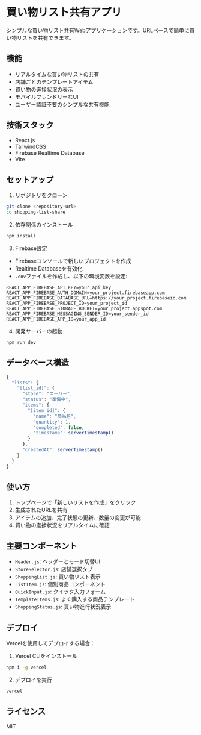 # 買い物リスト共有アプリ

シンプルな買い物リスト共有Webアプリケーションです。URLベースで簡単に買い物リストを共有できます。

## 機能

- リアルタイムな買い物リストの共有
- 店舗ごとのテンプレートアイテム
- 買い物の進捗状況の表示
- モバイルフレンドリーなUI
- ユーザー認証不要のシンプルな共有機能

## 技術スタック

- React.js
- TailwindCSS
- Firebase Realtime Database
- Vite

## セットアップ

1. リポジトリをクローン
```bash
git clone <repository-url>
cd shopping-list-share
```

2. 依存関係のインストール
```bash
npm install
```

3. Firebase設定
- Firebaseコンソールで新しいプロジェクトを作成
- Realtime Databaseを有効化
- `.env`ファイルを作成し、以下の環境変数を設定:

```plaintext
REACT_APP_FIREBASE_API_KEY=your_api_key
REACT_APP_FIREBASE_AUTH_DOMAIN=your_project.firebaseapp.com
REACT_APP_FIREBASE_DATABASE_URL=https://your_project.firebaseio.com
REACT_APP_FIREBASE_PROJECT_ID=your_project_id
REACT_APP_FIREBASE_STORAGE_BUCKET=your_project.appspot.com
REACT_APP_FIREBASE_MESSAGING_SENDER_ID=your_sender_id
REACT_APP_FIREBASE_APP_ID=your_app_id
```

4. 開発サーバーの起動
```bash
npm run dev
```

## データベース構造

```javascript
{
  "lists": {
    "[list_id]": {
      "store": "スーパー",
      "status": "準備中",
      "items": {
        "[item_id]": {
          "name": "商品名",
          "quantity": 1,
          "completed": false,
          "timestamp": serverTimestamp()
        }
      },
      "createdAt": serverTimestamp()
    }
  }
}
```

## 使い方

1. トップページで「新しいリストを作成」をクリック
2. 生成されたURLを共有
3. アイテムの追加、完了状態の更新、数量の変更が可能
4. 買い物の進捗状況をリアルタイムに確認

## 主要コンポーネント

- `Header.js`: ヘッダーとモード切替UI
- `StoreSelector.js`: 店舗選択タブ
- `ShoppingList.js`: 買い物リスト表示
- `ListItem.js`: 個別商品コンポーネント
- `QuickInput.js`: クイック入力フォーム
- `TemplateItems.js`: よく購入する商品テンプレート
- `ShoppingStatus.js`: 買い物進行状況表示

## デプロイ

Vercelを使用してデプロイする場合：

1. Vercel CLIをインストール
```bash
npm i -g vercel
```

2. デプロイを実行
```bash
vercel
```

## ライセンス

MIT
